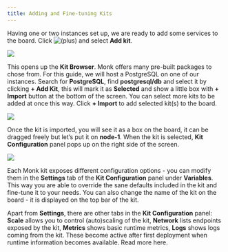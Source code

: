 ```yaml
---
title: Adding and Fine-tuning Kits
---
```


Having one or two instances set up, we are ready to add some services to the board. Click ![(plus)](https://monk-io.atlassian.net/wiki/s/481958474/6452/fd6418f9b90c3778951784f56d6337a7b98af733/_/images/icons/emoticons/add.png) and select **Add kit**.

![](/img/docs/gui/gui16.png)

This opens up the **Kit Browser**. Monk offers many pre-built packages to chose from. For this guide, we will host a PostgreSQL on one of our instances. Search for **PostgreSQL**, find **postgresql/db** and select it by clicking **\+ Add Kit**, this will mark it as **Selected** and show a little box with **\+ Import** button at the bottom of the screen. You can select more kits to be added at once this way. Click **\+ Import** to add selected kit(s) to the board.

![](/img/docs/gui/gui14.png)

Once the kit is imported, you will see it as a box on the board, it can be dragged freely but let’s put it on **node-1**. When the kit is selected, **Kit Configuration** panel pops up on the right side of the screen.

![](/img/docs/gui/gui46.png)

Each Monk kit exposes different configuration options - you can modify them in the **Settings** tab of the **Kit Configuration** panel under **Variables**. This way you are able to override the sane defaults included in the kit and fine-tune it to your needs. You can also change the name of the kit on the board - it is displayed on the top bar of the kit.

Apart from **Settings**, there are other tabs in the **Kit Configuration** panel: **Scale** allows you to control (auto)scaling of the kit, **Network** lists endpoints exposed by the kit, **Metrics** shows basic runtime metrics, **Logs** shows logs coming from the kit. These become active after first deployment when runtime information becomes available. Read more here.
